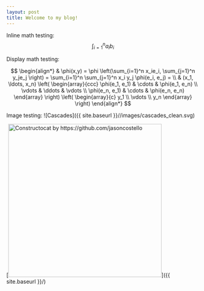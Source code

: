 ```yaml
---
layout: post
title: Welcome to my blog!
---
```


Inline math testing: $$ \int_{i=1}^n a_i b_i $$

Display math testing:

$$
\begin{align*}
  & \phi(x,y) = \phi \left(\sum_{i=1}^n x_ie_i, \sum_{j=1}^n y_je_j \right)
  = \sum_{i=1}^n \sum_{j=1}^n x_i y_j \phi(e_i, e_j) = \\
  & (x_1, \ldots, x_n) \left( \begin{array}{ccc}
      \phi(e_1, e_1) & \cdots & \phi(e_1, e_n) \\
      \vdots & \ddots & \vdots \\
      \phi(e_n, e_1) & \cdots & \phi(e_n, e_n)
    \end{array} \right)
  \left( \begin{array}{c}
      y_1 \\
      \vdots \\
      y_n
    \end{array} \right)
\end{align*}
$$

Image testing:
![Cascades]({{ site.baseurl }}//images/cascades_clean.svg)

[<img src="{{ site.baseurl }}/images/cascades_clean.svg" alt="Constructocat by https://github.com/jasoncostello" style="width: 400px;"/>]({{ site.baseurl }}/)